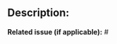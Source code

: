## Description:
**Related issue (if applicable):** #<!--nzb-subliminal issue number goes here-->

<!-- Have anything else to describe? Define it here -->
